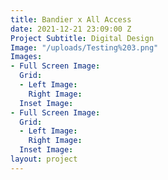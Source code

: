 ```yaml
---
title: Bandier x All Access
date: 2021-12-21 23:09:00 Z
Project Subtitle: Digital Design
Image: "/uploads/Testing%203.png"
Images:
- Full Screen Image: 
  Grid:
  - Left Image: 
    Right Image: 
  Inset Image: 
- Full Screen Image: 
  Grid:
  - Left Image: 
    Right Image: 
  Inset Image: 
layout: project
---
```


